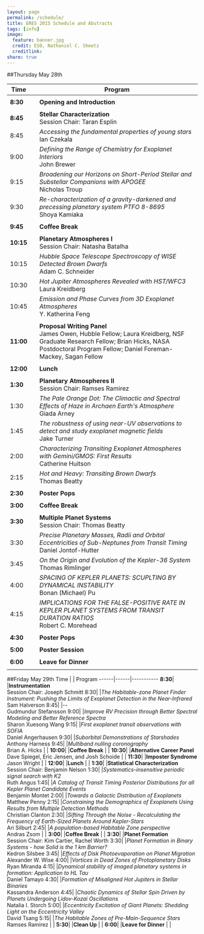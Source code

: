 ```yaml
---
layout: page
permalink: /schedule/
title: ERES 2015 Schedule and Abstracts 
tags: [info]
image:
  feature: banner.jpg
  credit: ESO, Nathaniel C. Sheetz
  creditlink: 
share: true
---
```


##Thursday May 28th


Time | | Program
------|------|-----------
 | | 
**8:30**| |**Opening and Introduction**
 | | 
**8:45**| |**Stellar Characterization**<br>Session Chair: Taran Esplin
8:45| |*Accessing the fundamental properties of young stars*<br>Ian Czekala
9:00| |*Defining the Range of Chemistry for Exoplanet Interiors*<br>John Brewer
9:15| |*Broadening our Horizons on Short-Period Stellar and Substellar Companions with APOGEE*<br>Nicholas Troup
9:30| |*Re-characterization of a gravity-darkened and precessing  planetary system PTFO 8-8695*<br>Shoya Kamiaka
 | | 
**9:45**| |**Coffee Break**
 | | 
**10:15**| |**Planetary Atmospheres I**<br>Session Chair: Natasha Batalha
10:15| |*Hubble Space Telescope Spectroscopy of WISE Detected Brown Dwarfs*<br>Adam C. Schneider
10:30| |*Hot Jupiter Atmospheres Revealed with HST/WFC3*<br>Laura Kreidberg
10:45| |*Emission and Phase Curves from 3D Exoplanet Atmospheres*<br>Y. Katherina Feng
 | | 
**11:00**| |**Proposal Writing Panel**<br>James Owen, Hubble Fellow; Laura Kreidberg, NSF Graduate Research Fellow; Brian Hicks, NASA Postdoctoral Program Fellow; Daniel Foreman-Mackey, Sagan Fellow
 | | 
**12:00**| |**Lunch**
 | | 
**1:30**| |**Planetary Atmospheres II**<br>Session Chair: Ramses Ramirez
1:30| |*The Pale Orange Dot: The Climactic and Spectral Effects of Haze in Archaen Earth's Atmosphere*<br>Giada Arney
1:45| |*The robustness of using near-UV observations to detect and study exoplanet magnetic fields*<br>Jake Turner
2:00| |*Characterizing Transiting Exoplanet Atmospheres with Gemini/GMOS: First Results*<br>Catherine Huitson
2:15| |*Hot and Heavy: Transiting Brown Dwarfs*<br>Thomas Beatty
 | | 
**2:30**| |**Poster Pops**
 | | 
**3:00**| |**Coffee Break**
 | | 
**3:30**| |**Multiple Planet Systems**<br>Session Chair: Thomas Beatty
3:30| |*Precise Planetary Masses, Radii and Orbital Eccentricities of Sub-Neptunes from Transit Timing*<br>Daniel Jontof-Hutter
3:45| |*On the Origin and Evolution of the Kepler-36 System*<br>Thomas Rimlinger
4:00| |*SPACING OF KEPLER PLANETS: SCUPLTING BY DYNAMICAL INSTABILITY*<br>Bonan (Michael) Pu
4:15| |*IMPLICATIONS FOR THE FALSE-POSITIVE RATE IN KEPLER PLANET SYSTEMS FROM TRANSIT DURATION RATIOS*<br>Robert C. Morehead
 | | 
**4:30**| |**Poster Pops**
 | | 
**5:00**| |**Poster Session**
 | | 
**6:00**| |**Leave for Dinner**
 | | 

##Friday May 29th
Time | | Program
------|------|-----------
**8:30**| |**Instrumentation**<br>Session Chair: Joseph Schmitt
8:30| |*The Habitable-zone Planet Finder Instrument: Pushing the Limits of Exoplanet Detection in the Near-Infrared*<br>Sam Halverson
8:45| |*--*<br>Gudmundur Stefansson
9:00| |*Improve RV Precision through Better Spectral Modeling and Better Reference Spectra*<br>Sharon Xuesong Wang
9:15| |*First exoplanet transit observations with SOFIA*<br>Daniel Angerhausen
9:30| |*Suborbital Demonstrations of Starshades*<br>Anthony Harness
9:45| |*Multiband nulling coronography*<br>Brian A. Hicks
 | | 
**10:00**| |**Coffee Break**
 | | 
**10:30**| |**Alternative Career Panel**<br>Dave Spiegel, Eric Jensen, and Josh Schoide
 | | 
**11:30**| |**Imposter Syndrome**<br>Jason Wright
 | | 
**12:00**| |**Lunch**
 | | 
**1:30**| |**Statistical Characterization**<br>Session Chair: Benjamin Nelson
1:30| |*Systematics-insensitive periodic signal search with K2*<br>Ruth Angus
1:45| |*A Catalog of Transit Timing Posterior Distributions for all Kepler Planet Candidate Events*<br>Benjamin Montet
2:00| |*Towards a Galactic Distribution of Exoplanets*<br>Matthew Penny
2:15| |*Constraining the Demographics of Exoplanets Using Results from Multiple Detection Methods*<br>Christian Clanton
2:30| |*Sifting Through the Noise - Recalculating the Frequency of Earth-Sized Planets Around Kepler-Stars*<br>Ari Silburt
2:45| |*A population-based Habitable Zone perspective*<br>Andras Zsom
 | | 
**3:00**| |**Coffee Break**
 | | 
**3:30**| |**Planet Formation**<br>Session Chair: Kim Cartier, Rachel Worth
3:30| |*Planet Formation in Binary Systems - how Solid is the 1 km Barrier?*<br>Kedron Silsbee
3:45| |*Effects of Disk Photoevaporation on Planet Migration*<br>Alexander W. Wise
4:00| |*Vortices in Dead Zones of Protoplanetary Disks*<br>Ryan Miranda
4:15| |*Dynamical stability of imaged planetary systems in formation: Application to HL Tau*<br>Daniel Tamayo
4:30| |*Formation of Misaligned Hot Jupiters in Stellar Binaries*<br>Kassandra Anderson
4:45| |*Chaotic Dynamics of Stellar Spin Driven by Planets Undergoing Lidov-Kozai Oscillations*<br>Natalia I. Storch
5:00| |*Eccentricity Excitation of Giant Planets: Shedding Light on the Eccentricity Valley*<br>David Tsang
5:15| |*The Habitable Zones of Pre-Main-Sequence Stars*<br>Ramses Ramirez
 | | 
**5:30**| |**Clean Up**
 | | 
**6:00**| |**Leave for Dinner**
 | | 
